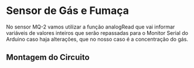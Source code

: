 # Sensor de Gás e Fumaça

No sensor MQ-2 vamos utilizar a função analogRead que vai informar variáveis de valores inteiros que serão repassadas para o Monitor Serial do Arduino caso haja alterações, que no nosso caso é a concentração do gás.

## Montagem do Circuito
